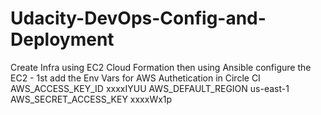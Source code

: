 # Udacity-DevOps-Config-and-Deployment
Create Infra using EC2 Cloud Formation then using Ansible configure the EC2
    -   1st add the Env Vars for AWS Authetication in Circle CI
            AWS_ACCESS_KEY_ID	xxxxIYUU
            AWS_DEFAULT_REGION	us-east-1
            AWS_SECRET_ACCESS_KEY xxxxWx1p
